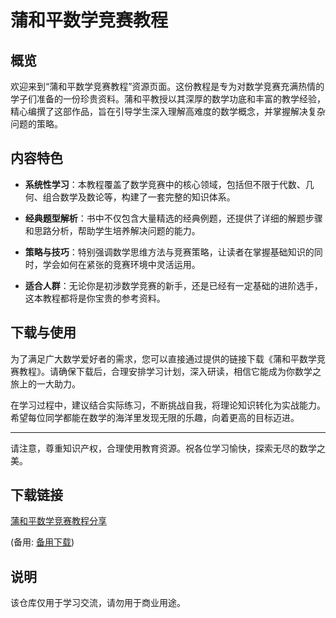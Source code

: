# 蒲和平数学竞赛教程

## 概览

欢迎来到“蒲和平数学竞赛教程”资源页面。这份教程是专为对数学竞赛充满热情的学子们准备的一份珍贵资料。蒲和平教授以其深厚的数学功底和丰富的教学经验，精心编撰了这部作品，旨在引导学生深入理解高难度的数学概念，并掌握解决复杂问题的策略。

## 内容特色

- **系统性学习**：本教程覆盖了数学竞赛中的核心领域，包括但不限于代数、几何、组合数学及数论等，构建了一套完整的知识体系。
  
- **经典题型解析**：书中不仅包含大量精选的经典例题，还提供了详细的解题步骤和思路分析，帮助学生培养解决问题的能力。

- **策略与技巧**：特别强调数学思维方法与竞赛策略，让读者在掌握基础知识的同时，学会如何在紧张的竞赛环境中灵活运用。

- **适合人群**：无论你是初涉数学竞赛的新手，还是已经有一定基础的进阶选手，这本教程都将是你宝贵的参考资料。

## 下载与使用

为了满足广大数学爱好者的需求，您可以直接通过提供的链接下载《蒲和平数学竞赛教程》。请确保下载后，合理安排学习计划，深入研读，相信它能成为你数学之旅上的一大助力。

在学习过程中，建议结合实际练习，不断挑战自我，将理论知识转化为实战能力。希望每位同学都能在数学的海洋里发现无限的乐趣，向着更高的目标迈进。

---

请注意，尊重知识产权，合理使用教育资源。祝各位学习愉快，探索无尽的数学之美。

## 下载链接
[蒲和平数学竞赛教程分享](https://pan.quark.cn/s/ee50eb5c9adf) 

(备用: [备用下载](https://pan.baidu.com/s/1QHXiH3Q2rhiWCJ9nYmDIFw?pwd=1234))

## 说明

该仓库仅用于学习交流，请勿用于商业用途。
